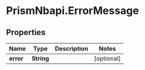 # PrismNbapi.ErrorMessage

## Properties
Name | Type | Description | Notes
------------ | ------------- | ------------- | -------------
**error** | **String** |  | [optional] 


